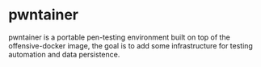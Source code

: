 # pwntainer
pwntainer is a portable pen-testing environment built on top of the offensive-docker image, the goal is to add some infrastructure for testing automation and data persistence.
